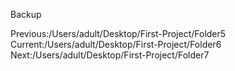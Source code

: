 Backup

Previous:/Users/adult/Desktop/First-Project/Folder5
Current:/Users/adult/Desktop/First-Project/Folder6
Next:/Users/adult/Desktop/First-Project/Folder7
